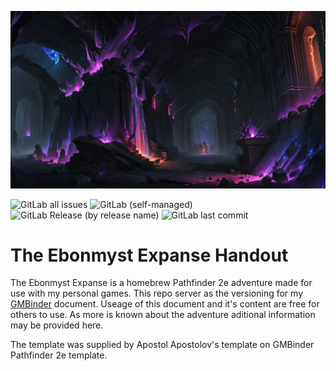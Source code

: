 <p align="center">

![](./assets/img/splash-banner.png)

</p>
<p align="center">

![GitLab all issues](https://img.shields.io/gitlab/issues/all/VulgarBear%2Fthe-ebonmyst-expanse-handout?gitlab_url=https%3A%2F%2Fgitlab.com%2F&style=for-the-badge)
![GitLab (self-managed)](https://img.shields.io/gitlab/license/VulgarBear%2Fthe-ebonmyst-expanse-handout?gitlab_url=https%3A%2F%2Fgitlab.com%2F&style=for-the-badge)
![GitLab Release (by release name)](https://img.shields.io/gitlab/v/release/VulgarBear%2Fthe-ebonmyst-expanse-handout?gitlab_url=https%3A%2F%2Fgitlab.com%2F&style=for-the-badge)
![GitLab last commit](https://img.shields.io/gitlab/last-commit/VulgarBear%2Fthe-ebonmyst-expanse-handout?gitlab_url=https%3A%2F%2Fgitlab.com%2F&style=for-the-badge)


</p>

# The Ebonmyst Expanse Handout

The Ebonmyst Expanse is a homebrew Pathfinder 2e adventure made for use with my personal games. This repo server as the versioning for my [GMBinder][gmbinder] document. Useage of this document and it's content are free for others to use. As more is known about the adventure aditional information may be provided here.

The template was supplied by Apostol Apostolov's template on GMBinder Pathfinder 2e template.

<!-- Links -->
[gmbinder]: https://www.gmbinder.com/